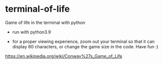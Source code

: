 # terminal-of-life
Game of life in the terminal with python
 
 - run with python3.9
 
 - for a proper viewing experience, zoom out your terminal so that it can display 80 characters, or change the game size in the code. Have fun :) 
 
 https://en.wikipedia.org/wiki/Conway%27s_Game_of_Life
